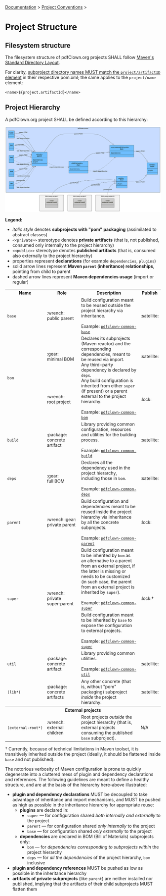[Documentation](README.md) > [Project Conventions](conventions.md) >

# Project Structure

## Filesystem structure

The filesystem structure of pdfClown.org projects SHALL follow [Maven's Standard Directory Layout](https://maven.apache.org/guides/introduction/introduction-to-the-standard-directory-layout.html).

For clarity, [subproject directory names MUST match the `project/artifactID` element](https://www.sonatype.com/blog/2011/01/maven-tip-project-directories-and-artifact-ids) in their respective pom.xml; the same applies to the `project/name` element:

    <name>${project.artifactId}</name>

## Project Hierarchy

A pdfClown.org project SHALL be defined according to this hierarchy:

![Image](res/images/project-hierarchy.svg)

**Legend:**
- _italic style_ denotes **subprojects with "pom" packaging** (assimilated to abstract classes)
- `<<private>>` stereotype denotes **private artifacts** (that is, not published, consumed only internally to the project hierarchy)
- `<<public>>` stereotype denotes **published artifacts** (that is, consumed also externally to the project hierarchy)
- properties represent **declarations** (for example `dependencies`, `plugins`)
- solid arrow lines represent **Maven `parent` (inheritance) relationships**, pointing from child to parent
- dashed arrow lines represent **Maven dependencies usage** (import or regular)

<table>
<tr>
  <th>Name</th>
  <th>Role</th>
  <th>Description</th>
  <th>Publish</th>
</tr>
<tr>
  <td><code>base</code></td>
  <td>:wrench:<br/>public parent</td>
  <td>Build configuration meant to be reused outside the project hierarchy via inheritance.
  <br><br>Example: <a href="../pdfclown-common-base/pom.xml"><code>pdfclown-common-base</code></a></td>
  <td>:satellite:</td>
</tr>
<tr>
  <td rowspan="2"><code>bom</code></td>
  <td>:gear:<br/>minimal BOM</td>
  <td rowspan="2">Declares its subprojects (Maven reactor) and the corresponding dependencies, meant to be reused via import.
  <br>Any third-party dependency is declared by <code>deps</code>.
  <br>Any build configuration is inherited from either <code>super</code> (if present) or a parent external to the project hierarchy.
  <br><br>Example: <a href="../pom.xml"><code>pdfclown-common-bom</code></a></td>
  <td>:satellite:</td>
</tr>
<tr>
  <td>:wrench:<br/>root project</td>
  <td>:lock:</td>
</tr>
<tr>
  <td><code>build</code></td>
  <td>:package:<br/>concrete artifact</td>
  <td>Library providing common configuration, resources and utilities for the building process.<br/><br/>Example: <a href="../pdfclown-common-build/pom.xml"><code>pdfclown-common-build</code></a></td>
  <td>:satellite:</td>
</tr>
<tr>
  <td><code>deps</code></td>
  <td>:gear:<br/>full BOM</td>
  <td>Declares all the dependency used in the project hierarchy, including those in <code>bom</code>.<br><br>Example: <a href="../pdfclown-common-deps/pom.xml"><code>pdfclown-common-deps</code></a></td>
  <td>:satellite:</td>
</tr>
<tr>
  <td><code>parent</code></td>
  <td>:wrench::gear:<br/>private parent</td>
  <td>Build configuration and dependencies meant to be reused inside the project hierarchy via inheritance by all the concrete subprojects.<br><br>Example: <a href="../pdfclown-common-parent/pom.xml"><code>pdfclown-common-parent</code></a></td>
  <td>:lock:</td>
</tr>
<tr>
  <td rowspan="2"><code>super</code></td>
  <td rowspan="2">:wrench:<br/>private super&#x2011;parent</td>
  <td>Build configuration meant to be inherited by <code>bom</code> as an alternative to a parent from an external project, if the latter is missing or needs to be customized (in such case, the parent from an external project is inherited by <code>super</code>).<br/><br/>Example: <a href="../pdfclown-common-super/pom.xml"><code>pdfclown-common-super</code></a></td>
  <td rowspan="2">:lock:&dagger;</td>
</tr>
<tr>
  <td>Build configuration meant to be inherited by <code>base</code> to expose the configuration to external projects.<br/><br/>Example: <a href="../pdfclown-common-super/pom.xml"><code>pdfclown-common-super</code></a></td>
</tr>
<tr>
  <td><code>util</code></td>
  <td>:package:<br/>concrete artifact</td>
  <td>Library providing common utilities.<br/><br/>Example: <a href="../pdfclown-common-util/pom.xml"><code>pdfclown-common-util</code></a></td>
  <td>:satellite:</td>
</tr>
<tr>
  <td><code>(lib*)</code></td>
  <td>:package:<br/>concrete artifacts</td>
  <td>Any other concrete (that is, without "pom" packaging) subproject <i>inside</i> the project hierarchy.</td>
  <td>:satellite:</td>
</tr>
<tr>
  <th colspan="4">External projects</th>
</tr>
<tr>
  <td><code>(external&#x2011;root*)</code></td>
  <td>:wrench:<br/>external children</td>
  <td>Root projects <i>outside</i> the project hierarchy (that is, external projects consuming the published <code>base</code> subproject).</td>
  <td>N/A</td>
</tr>
</table>
&dagger; Currently, because of technical limitations in Maven toolset, it is transitively inherited outside the project (ideally, it should be flattened inside <code>base</code> and not published).

The notorious verbosity of Maven configuration is prone to quickly degenerate into a cluttered mess of plugin and dependency declarations and references. The following guidelines are meant to define a healthy structure, and are at the basis of the hierarchy here-above illustrated:

- **plugin and dependency declarations** MUST be decoupled to take advantage of inheritance and import mechanisms, and MUST be pushed as high as possible in the inheritance hierarchy for appropriate reuse:
  - **plugins** are declared in:
    - `super` — for configuration shared _both internally and externally_ to the project
    - `parent` — for configuration shared _only internally_ to the project
    - `base` — for configuration shared _only externally_ to the project
  - **dependencies** are declared in BOM (Bill of Materials) subprojects only:
    - `bom` — for _dependencies corresponding to subprojects within_ the project hierarchy
    - `deps` — for _all the dependencies_ of the project hierarchy, `bom` inclusive
- **plugin and dependency references** MUST be pushed as low as possible in the inheritance hierarchy
- **artifacts of private subprojects** (like `parent`) are neither installed nor published, implying that the artifacts of their child subprojects MUST flatten them
